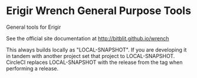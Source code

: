 # Erigir Wrench General Purpose Tools

General tools for Erigir

See the official site documentation at 
<a href="http://bitblit.github.io/wrench">http://bitblit.github.io/wrench</a>

This always builds locally as "LOCAL-SNAPSHOT".  If you are developing it in tandem with another project set that
project to LOCAL-SNAPSHOT.  CircleCI replaces LOCAL-SNAPSHOT with the release from the tag when performing a 
release.

